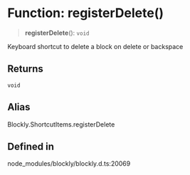 # Function: registerDelete()

> **registerDelete**(): `void`

Keyboard shortcut to delete a block on delete or backspace

## Returns

`void`

## Alias

Blockly.ShortcutItems.registerDelete

## Defined in

node_modules/blockly/blockly.d.ts:20069
